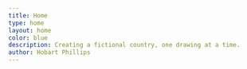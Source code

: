 ```yaml
---
title: Home
type: home
layout: home
color: blue
description: Creating a fictional country, one drawing at a time.
author: Hobart Phillips
---
```

